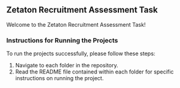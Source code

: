 ## Zetaton Recruitment Assessment Task

Welcome to the Zetaton Recruitment Assessment Task!

### Instructions for Running the Projects

To run the projects successfully, please follow these steps:

1. Navigate to each folder in the repository.
2. Read the README file contained within each folder for specific instructions on running the project.

